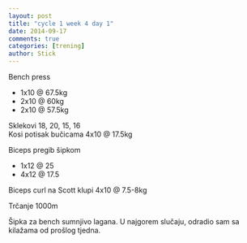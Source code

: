 ```yaml
---
layout: post
title: "cycle 1 week 4 day 1"
date: 2014-09-17
comments: true
categories: [trening]
author: Stick
---
```


Bench press  
- 1x10 @ 67.5kg  
- 2x10 @ 60kg   
- 2x10 @ 57.5kg   

Sklekovi 18, 20, 15, 16  
Kosi potisak bučicama 4x10 @ 17.5kg  

Biceps pregib šipkom  
- 1x12 @ 25  
- 4x12 @ 17.5  

Biceps curl na Scott klupi 4x10 @ 7.5-8kg  

Trčanje 1000m  

Šipka za bench sumnjivo lagana. U najgorem slučaju, odradio sam sa kilažama od prošlog tjedna. 